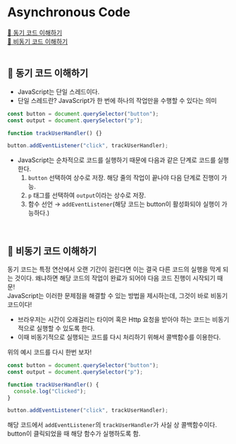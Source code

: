 # Asynchronous Code

[📌 동기 코드 이해하기](#📌-동기-코드-이해하기)<br>
[📌 비동기 코드 이해하기](#📌-비동기-코드-이해하기)<br>
<br>

## 📌 동기 코드 이해하기

- JavaScript는 단일 스레드이다.
- 단일 스레드란? JavaScript가 한 번에 하나의 작업만을 수행할 수 있다는 의미

```javascript
const button = document.querySelector("button");
const output = document.querySelector("p");

function trackUserHandler() {}

button.addEventListener("click", trackUserHandler);
```

- JavaScript는 순차적으로 코드를 실행하기 때문에 다음과 같은 단계로 코드를 실행한다.
  1. `button` 선택하여 상수로 저장. 해당 줄의 작업이 끝나야 다음 단계로 진행이 가능.
  2. `p` 태그를 선택하여 `output`이라는 상수로 저장.
  3. 함수 선언 &rarr; `addEventListener`(해당 코드는 button이 활성화되야 실행이 가능하다.)

<br>

## 📌 비동기 코드 이해하기

동기 코드는 특정 연산에서 오랜 기간이 걸린다면 이는 결국 다른 코드의 실행을 막게 되는 것이다. 왜냐하면 해당 코드의 작업이 완료가 되어야 다음 코드 진행이 시작되기 때문!<br>
JavaScript는 이러한 문제점을 해결할 수 있는 방법을 제시하는데, 그것이 바로 비동기 코드이다!

- 브라우저는 시간이 오래걸리는 타이머 혹은 Http 요청을 받아야 하는 코드는 비동기적으로 실행할 수 있도록 한다.
- 이때 비동기적으로 실행되는 코드를 다시 처리하기 위해서 콜백함수를 이용한다.

위의 예시 코드를 다시 한번 보자!

```javascript
const button = document.querySelector("button");
const output = document.querySelector("p");

function trackUserHandler() {
  console.log("Clicked");
}

button.addEventListener("click", trackUserHandler);
```

해당 코드에서 `addEventListener`의 `trackUserHandler`가 사실 상 콜백함수이다. button이 클릭되었을 때 해당 함수가 실행하도록 함.

